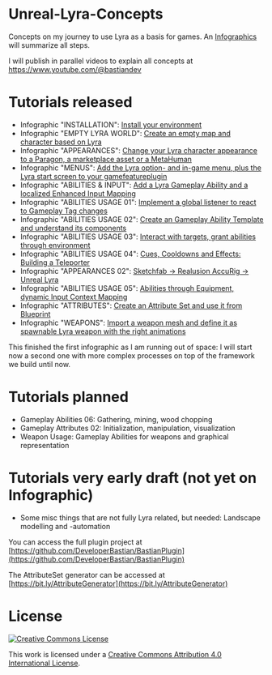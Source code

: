 # Unreal-Lyra-Concepts
Concepts on my journey to use Lyra as a basis for games.
An [Infographics](https://github.com/DeveloperBastian/Unreal-Lyra-Concepts/blob/main/infographics/Unreal%20Lyra.pdf) will summarize all steps.

I will publish in parallel videos to explain all concepts at https://www.youtube.com/@bastiandev

# Tutorials released
*	Infographic "INSTALLATION": [Install your environment](https://youtu.be/frpAzIuGLDU)
*	Infographic "EMPTY LYRA WORLD": [Create an empty map and character based on Lyra](https://youtu.be/hO8OWLWLD6o)
*	Infographic "APPEARANCES": [Change your Lyra character appearance to a Paragon, a marketplace asset or a MetaHuman](https://youtu.be/iBne_Sgu6N8)
*	Infographic "MENUS": [Add the Lyra option- and in-game menu, plus the Lyra start screen to your gamefeatureplugin](https://youtu.be/kBAs5O_YpzY)
*	Infographic "ABILITIES & INPUT": [Add a Lyra Gameplay Ability and a localized Enhanced Input Mapping](https://youtu.be/S9gZdC_4DOI)
*	Infographic "ABILITIES USAGE 01": [Implement a global listener to react to Gameplay Tag changes](https://youtu.be/S9gZdC_4DOI)
*	Infographic "ABILITIES USAGE 02": [Create an Gameplay Ability Template and understand its components](https://youtu.be/kwrV-eDWImI)
*	Infographic "ABILITIES USAGE 03": [Interact with targets, grant abilities through environment](https://youtu.be/vPkahUXpTK8)
*	Infographic "ABILITIES USAGE 04": [Cues, Cooldowns and Effects: Building a Teleporter](https://youtu.be/8nVXALXJ24o)
*	Infographic "APPEARANCES 02": [Sketchfab -> Realusion AccuRig -> Unreal Lyra](https://youtu.be/t2mPy8xjS8M)
*	Infographic "ABILITIES USAGE 05": [Abilities through Equipment, dynamic Input Context Mapping](https://youtu.be/rDTqeWZLO5U)
*	Infographic "ATTRIBUTES": [Create an Attribute Set and use it from Blueprint](https://youtu.be/R51mHjOWPws)
*	Infographic "WEAPONS": [Import a weapon mesh and define it as spawnable Lyra weapon with the right animations](https://youtu.be/rLe4Gxx3nhE)


This finished the first infographic as I am running out of space: I will start now a second one with more complex processes on top of the framework we build until now.

# Tutorials planned
*	Gameplay Abilities 06: Gathering, mining, wood chopping
*	Gameplay Attributes 02: Initialization, manipulation, visualization
*	Weapon Usage: Gameplay Abilities for weapons and graphical representation

# Tutorials very early draft (not yet on Infographic)
*	Some misc things that are not fully Lyra related, but needed: Landscape modelling and -automation

You can access the full plugin project at [https://github.com/DeveloperBastian/BastianPlugin](https://github.com/DeveloperBastian/BastianPlugin)

The AttributeSet generator can be accessed at [https://bit.ly/AttributeGenerator](https://bit.ly/AttributeGenerator)


# License
<a rel="license" href="http://creativecommons.org/licenses/by/4.0/">
	<img alt="Creative Commons License" style="border-width:0" src="https://i.creativecommons.org/l/by/4.0/80x15.png" />
</a>

This work is licensed under a <a rel="license" href="http://creativecommons.org/licenses/by/4.0/">Creative Commons Attribution 4.0 International License</a>.


